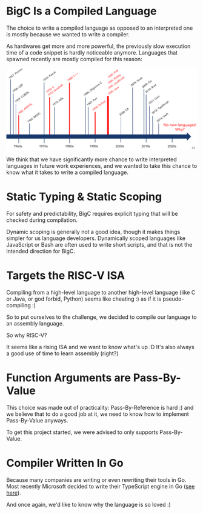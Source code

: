# BigC Is a Compiled Language

The choice to write a compiled language as opposed to an interpreted one is mostly because we wanted to write a compiler. 

As hardwares get more and more powerful, the previously slow execution time of a code snippet is hardly noticeable anymore. Languages that spawned recently are mostly compiled for this reason:

![Programming language timeline (from Dr. Linh Huynh's lecture notes)](assets/timeline.png)

We think that we have significantly more chance to write interpreted languages in future work experiences, and we wanted to take this chance to know what it takes to write a compiled language. 

# Static Typing & Static Scoping 

For safety and predictability, BigC requires explicit typing that will be checked during compilation. 

Dynamic scoping is generally not a good idea, though it makes things simpler for us language developers. Dynamically scoped languages like JavaScript or Bash are often used to write short scripts, and that is not the intended direction for BigC. 
 
# Targets the RISC-V ISA 

Compiling from a high-level language to another high-level language (like C or Java, or god forbid, Python) seems like cheating :) as if it is pseudo-compiling :) 

So to put ourselves to the challenge, we decided to compile our language to an assembly language.

So why RISC-V? 

It seems like a rising ISA and we want to know what's up :D It's also always a good use of time to learn assembly (right?)

# Function Arguments are Pass-By-Value 

This choice was made out of practicality: Pass-By-Reference is hard :) and we believe that to do a good job at it, we need to know how to implement Pass-By-Value anyways. 

To get this project started, we were advised to only supports Pass-By-Value. 

# Compiler Written In Go

Because many companies are writing or even rewriting their tools in Go. Most recently Microsoft decided to write their TypeScript engine in Go ([see here](https://github.com/microsoft/typescript-go/discussions/411)). 

And once again, we'd like to know why the language is so loved :)
